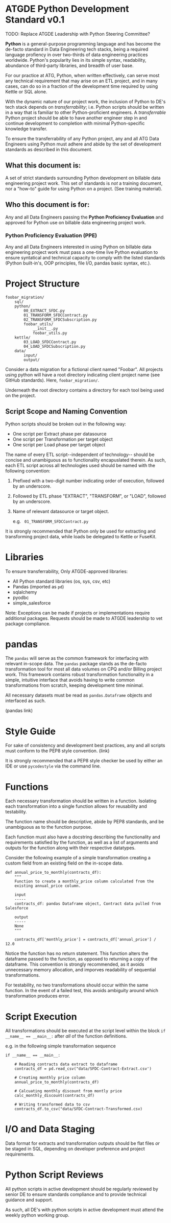 # ATGDE Python Development Standard v0.1

TODO: Replace ATGDE Leadership with Python Steering Committee?

**Python** is a general-purpose programming language and has become the de-facto standard in Data Engineering tech stacks, being a required language profiency in over two-thirds of data engineering practices worldwide. Python's popularity lies in its simple syntax, readability, abundance of third-party libraries, and breadth of user base.

For our practice at ATG, Python, when written effectively, can serve most any technical requirement that may arise on an ETL project, and in many cases, can do so in a fraction of the development time required by using Kettle or SQL alone.

With the dynamic nature of our project work, the inclusion of Python to DE's tech stack depends on *transferrability*; i.e. Python scripts should be written in a way that is familiar to other Python-proficient engineers. A *transferrable* Python project should be able to have another engineer step in and continue development to completion with minimal Python-specific knowledge transfer.

To ensure the transferrability of any Python project, any and all ATG Data Engineers using Python must adhere and abide by the set of development standards as described in this document. 

## What this document is:
A set of strict standards surrounding Python development on billable data engineering project work. This set of standards is *not* a training document, nor a "how-to" guide for using Python on a project. (See training material).

## Who this document is for:
Any and all Data Engineers passing the **Python Proficiency Evaluation** and approved for Python use on billable data engineering project work.

### Python Proficiency Evaluation (PPE)
Any and all Data Engineers interested in using Python on billable data engineering project work must pass a one-time live Python evaluation to ensure syntatical and technical capacity to comply with the listed standards (Python built-in's, OOP principles, file I/O, pandas basic syntax, etc.).

# Project Structure
```
foobar_migration/
    sql/
    python/
        00_EXTRACT_SFDC.py
        01_TRANSFORM_SFDCContract.py
        02_TRANSFORM_SFDCSubscription.py
        foobar_utils/
            __init__.py
            foobar_utils.py
    kettle/
        03_LOAD_SFDCContract.py
        04_LOAD_SFDCSubscription.py
    data/
        input/
        output/
```
Consider a data migration for a fictional client named "Foobar". 
All projects using python will have a root directory indicating client project name (see GitHub standards). Here, `foobar_migration/`.

Underneath the root directory contains a directory for each tool being used on the project. 

## Script Scope and Naming Convention
Python scripts should be broken out in the following way:
* One script per Extract phase per datasource
* One script per Transformation per target object
* One script per Load phase per target object

The name of every ETL script--independent of technology-- should be concise and unambiguous as to functionality encapuslated therein. As such, each ETL script across all technologies used should be named with the following convention:

1. Prefixed with a two-digit number indicating order of execution, followed by an underscore.
2. Followed by ETL phase "EXTRACT", "TRANSFORM", or "LOAD", followed by an underscore.
3. Name of relevant datasource or target object.

    e.g. ` 01_TRANSFORM_SFDCContract.py`

It is strongly recommended that Python only be used for extracting and transforming project data, while loads be delegated to Kettle or FuseKit.

# Libraries
To ensure transferrability, Only ATGDE-approved libraries:
* All Python standard libraries (os, sys, csv, etc)
* Pandas (imported as `pd`)
* sqlalchemy
* pyodbc
* simple_salesforce

Note: Exceptions can be made if projects or implementations require additional packages. Requests should be made to ATGDE leadership to vet package compliance.

# pandas
The `pandas` will serve as the common framework for interfacing with relevant in-scope data. The `pandas` package stands as the de-facto transformation tool for most all data volumes on CPQ and/or Billing project work. This framework contains robust transformation functionality in a simple, intuitive interface that avoids having to write common transformations from scratch, keeping development time minimal.

All necessary datasets must be read as `pandas.Dataframe` objects and interfaced as such.


(pandas link)


# Style Guide
For sake of consistency and development best practices, any and all scripts must conform to the PEP8 style convention. (link)

It is strongly recommended that a PEP8 style checker be used by either an IDE or use `pycodestyle` via the command line.

# Functions
Each necessary transformation should be written in a function. Isolating each transformation into a single function allows for reusability and testability. 

The function name should be descriptive, abide by PEP8 standards, and be unambiguous as to the function purpose.

Each function must also have a docstring describing the functionality and requirements 
satisfied by the function, as well as a list of arguments and outputs for the function along with their respective datatypes.

Consider the following example of a simple transformation creating a custom field from an existing field on the in-scope data.

```
def annual_price_to_monthly(contracts_df):
    """
    Function to create a monthly_price column calculated from the 
    existing annual_price column.

    input
    -----
    contracts_df: pandas Dataframe object, Contract data pulled from Salesforce

    output
    -----
    None
    """

    contracts_df['monthly_price'] = contracts_df['annual_price'] / 12.0
```

Notice the function has no return statement. This function alters the dataframe passed to the function, as opposed to returning a copy of the dataframe. This convention is strongly recommended, as it avoids unnecessary memory allocation, and imporves readability of sequential transformations.

For testability, no two transformations should occur within the same function. In the event of a failed test, this avoids ambiguity around which transformation produces error.

# Script Execution
All transformations should be executed at the script level within the block `if __name__ == __main__:` after *all* of the function definitions.

e.g. in the following simple transformation sequence
```
if __name__ == __main__:
    
    # Reading contracts data extract to dataframe
    contracts_df = pd.read_csv("data/SFDC-Contract-Extract.csv')

    # Creating monthly price column
    annual_price_to_monthly(contracts_df)

    # Calcuating monthly discount from montly price
    calc_monthly_discount(contracts_df)

    # Writing transformed data to csv
    contracts_df.to_csv("data/SFDC-Contract-Transformed.csv)
```

# I/O and Data Staging
Data format for extracts and transformation outputs should be flat files *or* be staged in SQL, depending on developer preference and project requirements. 

# Python Script Reviews
All python scripts in active development should be regularly reviewed by senior DE to ensure standards compliance and to provide technical guidance and support.

As such, all DE's with python scripts in active development must attend the weekly python working group.